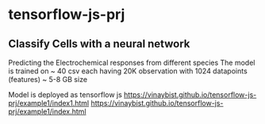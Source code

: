 # tensorflow-js-prj

## Classify Cells with a neural network

Predicting the Electrochemical responses from different species
The model is trained on ~ 40 csv each having 20K observation with 1024 datapoints (features) ~ 5-8 GB size

Model is deployed as tensorflow js
https://vinaybist.github.io/tensorflow-js-prj/example1/index1.html
https://vinaybist.github.io/tensorflow-js-prj/example1/index.html
